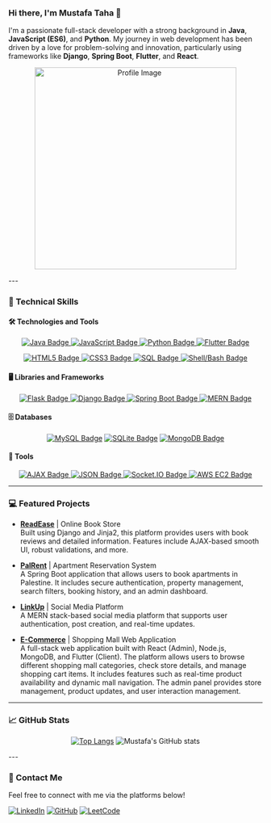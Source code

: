 ### Hi there, I'm Mustafa Taha 👋

I'm a passionate full-stack developer with a strong background in **Java**, **JavaScript (ES6)**, and **Python**. My journey in web development has been driven by a love for problem-solving and innovation, particularly using frameworks like **Django**, **Spring Boot**, **Flutter**, and **React**.

<p align="center">
  <img src="https://user-images.githubusercontent.com/74038190/212749168-86d6c7ab-98da-409b-998f-c5b74721badd.gif" alt="Profile Image" width="400"/>
</p>
---

### 🚀 Technical Skills

#### 🛠️ Technologies and Tools
<p align="center">
  <a href="https://www.java.com/"><img src="https://img.shields.io/badge/Java-v17-orange?logo=java" alt="Java Badge"/> </a>
  <a href="https://developer.mozilla.org/en-US/docs/Web/JavaScript"><img src="https://img.shields.io/badge/JavaScript-ES6-yellow?logo=javascript" alt="JavaScript Badge"/> </a>
  <a href="https://www.python.org/"><img src="https://img.shields.io/badge/Python-v3.9.6-blue?logo=python" alt="Python Badge"/> </a>
  <a href="https://flutter.dev/"><img src="https://img.shields.io/badge/Flutter-v3.10.0-blue?logo=flutter" alt="Flutter Badge"/> </a>
</p>
<p align="center">
  <a href="https://validator.w3.org/"><img src="https://img.shields.io/badge/HTML5-v5-red?logo=html5" alt="HTML5 Badge"/> </a>
  <a href="https://www.w3.org/Style/CSS/"><img src="https://img.shields.io/badge/CSS3-v3-blue?logo=css3" alt="CSS3 Badge"/> </a>
  <a href="https://www.postgresql.org/"><img src="https://img.shields.io/badge/SQL-valid-lightgrey?logo=postgresql" alt="SQL Badge"/> </a>
  <a href="https://www.gnu.org/software/bash/"><img src="https://img.shields.io/badge/Shell_Bash-v5.1-black?logo=gnu-bash" alt="Shell/Bash Badge"/></a>
</p>

#### 🖥️ Libraries and Frameworks
<p align="center">
  <a href="https://flask.palletsprojects.com/"><img src="https://img.shields.io/badge/Flask-v2.1-blue?logo=flask" alt="Flask Badge"/> </a>
  <a href="https://www.djangoproject.com/"><img src="https://img.shields.io/badge/Django-v4.1-green?logo=django" alt="Django Badge"/> </a>
  <a href="https://spring.io/projects/spring-boot"><img src="https://img.shields.io/badge/Spring_Boot-v2.7.3-brightgreen?logo=spring-boot" alt="Spring Boot Badge"/> </a>
  <a href="https://www.mongodb.com/mern-stack"><img src="https://img.shields.io/badge/MERN-Stack-black?logo=react" alt="MERN Badge"/></a>
</p>

#### 🗄️ Databases
<p align="center">
  <a href="https://www.mysql.com/"><img src="https://img.shields.io/badge/MySQL-v8.0-blue?logo=mysql" alt="MySQL Badge"/></a>
  <a href="https://www.sqlite.org/"><img src="https://img.shields.io/badge/SQLite-v3.36.0-blue?logo=sqlite" alt="SQLite Badge"/></a>
  <a href="https://www.mongodb.com/"><img src="https://img.shields.io/badge/MongoDB-v4.4-green?logo=mongodb" alt="MongoDB Badge"/></a>
</p>

#### 🔧 Tools
<p align="center">
  <a href="https://developer.mozilla.org/en-US/docs/Web/Guide/AJAX"><img src="https://img.shields.io/badge/AJAX-Valid-lightgrey?logo=ajax" alt="AJAX Badge"/> </a>
  <a href="https://www.json.org/json-en.html"><img src="https://img.shields.io/badge/JSON-Valid-lightgrey?logo=json" alt="JSON Badge"/> </a>
  <a href="https://socket.io/"><img src="https://img.shields.io/badge/Socket.IO-v4.3.2-black?logo=socket.io" alt="Socket.IO Badge"/> </a>
  <a href="https://aws.amazon.com/ec2/"><img src="https://img.shields.io/badge/AWS_EC2-v2022-orange?logo=amazon-aws" alt="AWS EC2 Badge"/> </a>
</p>

---

### 💻 Featured Projects

- **[ReadEase](https://github.com/mustafataha5/New_Book_store)** | Online Book Store  
  Built using Django and Jinja2, this platform provides users with book reviews and detailed information. Features include AJAX-based smooth UI, robust validations, and more.

- **[PalRent](https://github.com/mustafataha5/palrent)** | Apartment Reservation System  
  A Spring Boot application that allows users to book apartments in Palestine. It includes secure authentication, property management, search filters, booking history, and an admin dashboard.

- **[LinkUp](https://github.com/mustafataha5/LinkUp)** | Social Media Platform  
  A MERN stack-based social media platform that supports user authentication, post creation, and real-time updates.

- **[E-Commerce](https://github.com/mustafataha5/e-commerce/)** | Shopping Mall Web Application  
  A full-stack web application built with React (Admin), Node.js, MongoDB, and Flutter (Client). The platform allows users to browse different shopping mall categories, check store details, and manage shopping cart items. It includes features such as real-time product availability and dynamic mall navigation. The admin panel provides store management, product updates, and user interaction management.
  
---

### 📈 GitHub Stats
  <div align="center">

[![Top Langs](https://github-readme-stats.vercel.app/api/top-langs/?username=mustafataha5&layout=compact&theme=radical)](https://github.com/mustafataha5/github-readme-stats)
![Mustafa's GitHub stats](https://github-readme-stats.vercel.app/api?username=mustafataha5&show_icons=true&theme=radical)

</div>
---

### 🤝 Contact Me

Feel free to connect with me via the platforms below!

[![LinkedIn](https://img.shields.io/badge/LinkedIn-Profile-blue?logo=linkedin)](https://www.linkedin.com/in/mustafa-taha-3b87771b4/)
[![GitHub](https://img.shields.io/badge/GitHub-Profile-black?logo=github)](https://github.com/mustafataha5)
[![LeetCode](https://img.shields.io/badge/LeetCode-Profile-orange?logo=leetcode)](https://leetcode.com/mustafataha5/)
